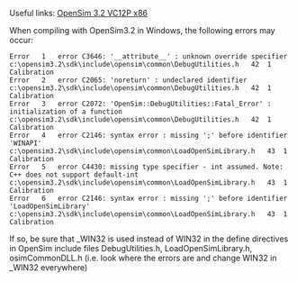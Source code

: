 Useful links:
[OpenSim 3.2 VC12P x86](https://drive.google.com/file/d/0BzMAK5L0QV2PSEkxSUVxSXd3NzA/edit?usp=sharing)

When compiling with OpenSim3.2 in Windows, the following errors may occur:
```
Error	1	error C3646: '__attribute__' : unknown override specifier	c:\opensim3.2\sdk\include\opensim\common\DebugUtilities.h	42	1	Calibration
Error	2	error C2065: 'noreturn' : undeclared identifier	c:\opensim3.2\sdk\include\opensim\common\DebugUtilities.h	42	1	Calibration
Error	3	error C2072: 'OpenSim::DebugUtilities::Fatal_Error' : initialization of a function	c:\opensim3.2\sdk\include\opensim\common\DebugUtilities.h	42	1	Calibration
Error	4	error C2146: syntax error : missing ';' before identifier 'WINAPI'	c:\opensim3.2\sdk\include\opensim\common\LoadOpenSimLibrary.h	43	1	Calibration
Error	5	error C4430: missing type specifier - int assumed. Note: C++ does not support default-int	c:\opensim3.2\sdk\include\opensim\common\LoadOpenSimLibrary.h	43	1	Calibration
Error	6	error C2146: syntax error : missing ';' before identifier 'LoadOpenSimLibrary'	c:\opensim3.2\sdk\include\opensim\common\LoadOpenSimLibrary.h	43	1	Calibration
```

If so, be sure that _WIN32 is used instead of WIN32 in the define directives in OpenSim include files DebugUtilities.h, LoadOpenSimLibrary.h, osimCommonDLL.h (i.e. look where the errors are and change WIN32 in _WIN32 everywhere) 
